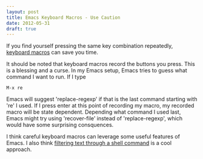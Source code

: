 ```yaml
---
layout: post
title: Emacs Keyboard Macros - Use Caution
date: 2012-05-31
draft: true
---
```


If you find yourself pressing the same key combination repeatedly,
[keyboard macros][1] can save you time.

It should be noted that keyboard macros record the buttons you press.
This is a blessing and a curse.  In my Emacs setup, Emacs tries to
guess what command I want to run.  If I type

    M-x re

Emacs will suggest 'replace-regexp' if that is the last command
starting with 're' I used.  If I press enter at this point of
recording my macro, my recorded macro will be state dependent.
Depending what command I used last, Emacs might try using
'recover-file' instead of 'replace-regexp', which would have some
surprising consquences.

I think careful keyboard macros can leverage some useful features of
Emacs.  I also think [filtering text through a shell command][2] is a
cool approach.

[1]: http://emacswiki.org/emacs/KeyboardMacros
[2]: http://stackoverflow.com/questions/206806/filtering-text-through-a-shell-command-in-emacs
